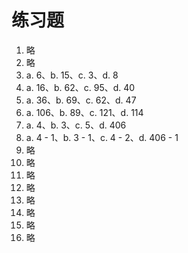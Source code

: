 # 练习题

1. 略
2. 略
3. a. 6、b. 15、c. 3、d. 8
4. a. 16、b. 62、c. 95、d. 40
5. a. 36、b. 69、c. 62、d. 47
6. a. 106、b. 89、c. 121、d. 114
7. a. 4、b. 3、c. 5、d. 406
8. a. 4 - 1、b. 3 - 1、c. 4 - 2、d. 406 - 1
9. 略
10. 略
11. 略
12. 略
13. 略
14. 略
15. 略
16. 略